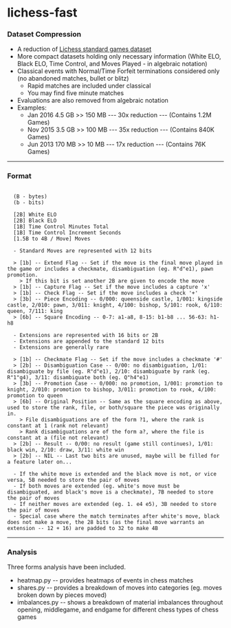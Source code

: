 # lichess-fast

### Dataset Compression
- A reduction of [Lichess standard games dataset](https://database.lichess.org/#standard_games)
- More compact datasets holding only necessary information (White ELO, Black ELO, Time Control, and Moves Played - in algebraic notation)
- Classical events with Normal/Time Forfeit terminations considered only (no abandoned matches, bullet or blitz)
  - Rapid matches are included under classical
  - You may find five minute matches
- Evaluations are also removed from algebraic notation
- Examples:
  - Jan 2016 4.5 GB >> 150 MB --- 30x reduction --- (Contains 1.2M Games)
  - Nov 2015 3.5 GB >> 100 MB --- 35x reduction --- (Contains 840K Games)
  - Jun 2013 170 MB >> 10 MB --- 17x reduction --- (Contains 76K Games)

---
### Format

```

  (B - bytes)
  (b - bits)

  [2B] White ELO
  [2B] Black ELO
  [1B] Time Control Minutes Total 
  [1B] Time Control Increment Seconds 
  [1.5B to 4B / Move] Moves 

  - Standard Moves are represented with 12 bits

  > [1b] -- Extend Flag -- Set if the move is the final move played in the game or includes a checkmate, disambiguation (eg. R"d"e1), pawn promotion.
    > If this bit is set another 2B are given to encode the move
  > [1b] -- Capture Flag -- Set if the move includes a capture 'x'
  > [1b] -- Check Flag -- Set if the move includes a check '+'
  > [3b] -- Piece Encoding -- 0/000: queenside castle, 1/001: kingside castle, 2/010: pawn, 3/011: knight, 4/100: bishop, 5/101: rook, 6/110: queen, 7/111: king
  > [6b] -- Square Encoding -- 0-7: a1-a8, 8-15: b1-b8 ... 56-63: h1-h8

  - Extensions are represented with 16 bits or 2B
  - Extensions are appended to the standard 12 bits
  - Extensions are generally rare

  > [1b] -- Checkmate Flag -- Set if the move includes a checkmate '#'
  > [2b] -- Disambiguation Case -- 0/00: no disambiguation, 1/01: disambiguate by file (eg. R"d"e1), 2/10: disambiguate by rank (eg. R"1"g4), 3/11: disambiguate both (eg. Q"h4"e1) 
  > [3b] -- Promotion Case -- 0/000: no promotion, 1/001: promotion to knight, 2/010: promotion to bishop, 3/011: promotion to rook, 4/100: promotion to queen
  > [6b] -- Original Position -- Same as the square encoding as above, used to store the rank, file, or both/square the piece was originally in.
    > File disambiguations are of the form ?1, where the rank is constant at 1 (rank not relevant)
    > Rank disambiguations are of the form a?, where the file is constant at a (file not relevant)
  > [2b] -- Result -- 0/00: no result (game still continues), 1/01: black win, 2/10: draw, 3/11: white win
  > [2b] -- NIL -- Last two bits are unused, maybe will be filled for a feature later on...

  - If the white move is extended and the black move is not, or vice versa, 5B needed to store the pair of moves
  - If both moves are extended (eg. white's move must be disambiguated, and black's move is a checkmate), 7B needed to store the pair of moves
  - If neither moves are extended (eg. 1. e4 e5), 3B needed to store the pair of moves
  - Special case where the match terminates after white's move, black does not make a move, the 28 bits (as the final move warrants an extension -- 12 + 16) are padded to 32 to make 4B

```

---
### Analysis

Three forms analysis have been included. 

- heatmap.py -- provides heatmaps of events in chess matches
- shares.py -- provides a breakdown of moves into categories (eg. moves broken down by pieces moved)
- imbalances.py -- shows a breakdown of material imbalances throughout opening, middlegame, and endgame for different chess types of chess games


